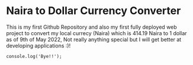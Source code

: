 # Naira to Dollar Currency Converter

This is my first Github Repository and also my first fully deployed web project to convert my local currecy (Naira) which is 414.19 Naira to 1 dollar as of 9th of May 2022, Not really anything special but I will get better at developing applications :)!

`console.log('Bye!!');`
